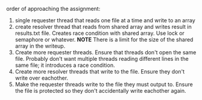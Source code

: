 order of approaching the assignment:
1. single requester thread that reads one file at a time and write to an array
1. create resolver thread that reads from shared array and writes result in results.txt file. Creates race condition with shared array. Use lock or semaphore or whatever. **NOTE** There is a limit for the size of the shared array in the writeup.
1. Create more requester threads. Ensure that threads don't open the same file. Probably don't want multiple threads reading different lines in the same file; it introduces a race condition.
1. Create more resolver threads that write to the file. Ensure they don't write over eachother.
1. Make the requester threads write to the file they must output to. Ensure the file is protected so they don't accidentally write eachother again.
